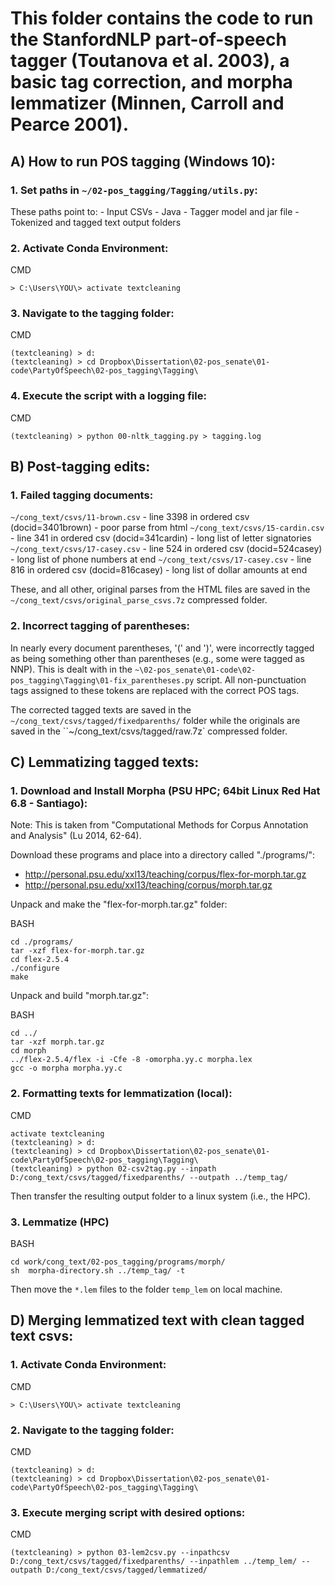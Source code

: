 # This folder contains the code to run the StanfordNLP part-of-speech tagger (Toutanova et al. 2003), a basic tag correction, and morpha lemmatizer (Minnen, Carroll and Pearce 2001).


## A) How to run POS tagging (Windows 10): 

### 1. Set paths in `~/02-pos_tagging/Tagging/utils.py`:
These paths point to:
	- Input CSVs
	- Java
	- Tagger model and jar file
	- Tokenized and tagged text output folders
	
	
### 2. Activate Conda Environment: 
CMD
```
> C:\Users\YOU\> activate textcleaning 
```

	
### 3. Navigate to the tagging folder:
CMD
```
(textcleaning) > d:
(textcleaning) > cd Dropbox\Dissertation\02-pos_senate\01-code\PartyOfSpeech\02-pos_tagging\Tagging\
```

### 4. Execute the script with a logging file:
CMD
```
(textcleaning) > python 00-nltk_tagging.py > tagging.log
```



## B) Post-tagging edits:

### 1. Failed tagging documents:
`~/cong_text/csvs/11-brown.csv` - line 3398 in ordered csv (docid=3401brown) 
	- poor parse from html
`~/cong_text/csvs/15-cardin.csv` - line 341 in ordered csv (docid=341cardin) 
	- long list of letter signatories
`~/cong_text/csvs/17-casey.csv` - line 524 in ordered csv (docid=524casey) 
	- long list of phone numbers at end
`~/cong_text/csvs/17-casey.csv` - line 816 in ordered csv (docid=816casey) 
	- long list of dollar amounts at end 

These, and all other, original parses from the HTML files are saved in the 
`~/cong_text/csvs/original_parse_csvs.7z` compressed folder. 


### 2. Incorrect tagging of parentheses:
In nearly every document parentheses, '(' and ')', were incorrectly tagged as 
being something other than parentheses (e.g., some were tagged as NNP). This 
is dealt with in the 
`~\02-pos_senate\01-code\02-pos_tagging\Tagging\01-fix_parentheses.py` 
script. All non-punctuation tags assigned to these tokens are replaced with the 
correct POS tags. 

The corrected tagged texts are saved in the `~/cong_text/csvs/tagged/fixedparenths/` 
folder while the originals are saved in the ``~/cong_text/csvs/tagged/raw.7z` 
compressed folder.




## C) Lemmatizing tagged texts:

### 1. Download and Install Morpha (PSU HPC; 64bit Linux Red Hat 6.8 - Santiago):

Note: This is taken from "Computational Methods for Corpus Annotation and 
		Analysis" (Lu 2014, 62-64).

Download these programs and place into a directory called "./programs/":
- http://personal.psu.edu/xxl13/teaching/corpus/flex-for-morph.tar.gz
- http://personal.psu.edu/xxl13/teaching/corpus/morph.tar.gz

Unpack and make the "flex-for-morph.tar.gz" folder:

BASH
```
cd ./programs/
tar -xzf flex-for-morph.tar.gz
cd flex-2.5.4
./configure
make
```


Unpack and build "morph.tar.gz":

BASH
```
cd ../
tar -xzf morph.tar.gz
cd morph
../flex-2.5.4/flex -i -Cfe -8 -omorpha.yy.c morpha.lex
gcc -o morpha morpha.yy.c
```


### 2. Formatting texts for lemmatization (local):

CMD
```
activate textcleaning
(textcleaning) > d:
(textcleaning) > cd Dropbox\Dissertation\02-pos_senate\01-code\PartyOfSpeech\02-pos_tagging\Tagging\
(textcleaning) > python 02-csv2tag.py --inpath D:/cong_text/csvs/tagged/fixedparenths/ --outpath ../temp_tag/
```

Then transfer the resulting output folder to a linux system (i.e., the HPC).


### 3. Lemmatize (HPC)

BASH
```
cd work/cong_text/02-pos_tagging/programs/morph/
sh  morpha-directory.sh ../temp_tag/ -t
```

Then move the `*.lem` files to the folder `temp_lem` on local machine.



## D) Merging lemmatized text with clean tagged text csvs:

### 1. Activate Conda Environment: 
CMD
```
> C:\Users\YOU\> activate textcleaning 
```

	
### 2. Navigate to the tagging folder:
CMD
```
(textcleaning) > d:
(textcleaning) > cd Dropbox\Dissertation\02-pos_senate\01-code\PartyOfSpeech\02-pos_tagging\Tagging\
```


### 3. Execute merging script with desired options:
CMD
```
(textcleaning) > python 03-lem2csv.py --inpathcsv D:/cong_text/csvs/tagged/fixedparenths/ --inpathlem ../temp_lem/ --outpath D:/cong_text/csvs/tagged/lemmatized/
```

